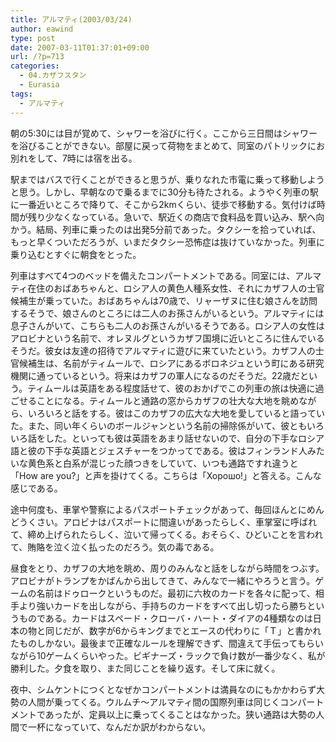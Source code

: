 ```yaml
---
title: アルマティ(2003/03/24)
author: eawind
type: post
date: 2007-03-11T01:37:01+09:00
url: /?p=713
categories:
  - 04.カザフスタン
  - Eurasia
tags:
  - アルマティ
---
```

朝の5:30には目が覚めて、シャワーを浴びに行く。ここから三日間はシャワーを浴びることができない。部屋に戻って荷物をまとめて、同室のパトリックにお別れをして、7時には宿を出る。

駅まではバスで行くことができると思うが、乗りなれた市電に乗って移動しようと思う。しかし、早朝なので乗るまでに30分も待たされる。ようやく列車の駅に一番近いところで降りて、そこから2kmくらい、徒歩で移動する。気付けば時間が残り少なくなっている。急いで、駅近くの商店で食料品を買い込み、駅へ向かう。結局、列車に乗ったのは出発5分前であった。タクシーを拾っていれば、もっと早くついただろうが、いまだタクシー恐怖症は抜けていなかった。列車に乗り込むとすぐに朝食をとった。

列車はすべて4つのベッドを備えたコンパートメントである。同室には、アルマティ在住のおばあちゃんと、ロシア人の黄色人種系女性、それにカザフ人の士官候補生が乗っていた。おばあちゃんは70歳で、リャーザヌに住む娘さんを訪問するそうで、娘さんのところには二人のお孫さんがいるという。アルマティには息子さんがいて、こちらも二人のお孫さんがいるそうである。ロシア人の女性はアロビナという名前で、オレヌルグというカザフ国境に近いところに住んでいるそうだ。彼女は友達の招待でアルマティに遊びに来ていたという。カザフ人の士官候補生は、名前がティムールで、ロシアにあるボロネジュという町にある研究機関に通っているという。将来はカザフの軍人になるのだそうだ。22歳だという。ティムールは英語をある程度話せて、彼のおかげでこの列車の旅は快適に過ごせることになる。ティムールと通路の窓からカザフの壮大な大地を眺めながら、いろいろと話をする。彼はこのカザフの広大な大地を愛していると語っていた。また、同い年くらいのボールジャンという名前の掃除係がいて、彼ともいろいろ話をした。といっても彼は英語をあまり話せないので、自分の下手なロシア語と彼の下手な英語とジェスチャーをつかってである。彼はフィンランド人みたいな黄色系と白系が混じった顔つきをしていて、いつも通路ですれ違うと「How are you?」と声を掛けてくる。こちらは「Хорошо!」と答える。こんな感じである。

途中何度も、車掌や警察によるパスポートチェックがあって、毎回ほんとにめんどうくさい。アロビナはパスポートに間違いがあったらしく、車掌室に呼ばれて、締め上げられたらしく、泣いて帰ってくる。おそらく、ひどいことを言われて、賄賂を泣く泣く払ったのだろう。気の毒である。

昼食をとり、カザフの大地を眺め、周りのみんなと話をしながら時間をつぶす。アロビナがトランプをかばんから出してきて、みんなで一緒にやろうと言う。ゲームの名前はドゥロークというものだ。最初に六枚のカードを各々に配って、相手より強いカードを出しながら、手持ちのカードをすべて出し切ったら勝ちというものである。カードはスペード・クローバ・ハート・ダイアの4種類なのは日本の物と同じだが、数字が6からキングまでとエースの代わりに「Ｔ」と書かれたものしかない。最後まで正確なルールを理解できず、間違えて手伝ってもらいながら10ゲームくらいやった。ビギナーズ・ラックで負け数が一番少なく、私が勝利した。夕食を取り、また同じことを繰り返す。そして床に就く。

夜中、シムケントにつくとなぜかコンパートメントは満員なのにもかかわらず大勢の人間が乗ってくる。ウルムチ〜アルマティ間の国際列車は同じくコンパートメントであったが、定員以上に乗ってくることはなかった。狭い通路は大勢の人間で一杯になっていて、なんだか訳がわからない。
